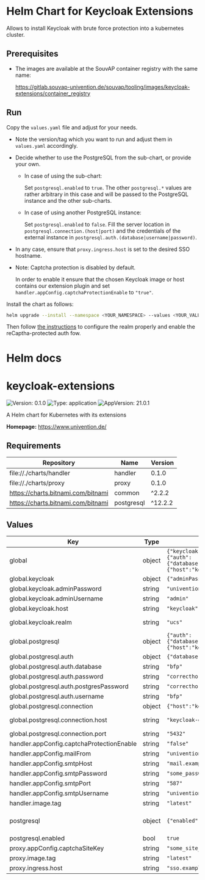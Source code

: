 # Helm Chart for Keycloak Extensions

Allows to install Keycloak with brute force protection into a kubernetes cluster.

## Prerequisites

- The images are available at the SouvAP container registry with the same name:

  https://gitlab.souvap-univention.de/souvap/tooling/images/keycloak-extensions/container_registry

## Run

Copy the `values.yaml` file and adjust for your needs.

- Note the version/tag which you want to run and adjust them in `values.yaml` accordingly.

- Decide whether to use the PostgreSQL from the sub-chart, or provide your own.

  - In case of using the sub-chart:

    Set `postgresql.enabled` to `true`.
    The other `postgresql.*` values are rather arbitrary in this case and will be
    passed to the PostgreSQL instance and the other sub-charts.

  - In case of using another PostgreSQL instance:

    Set `postgresql.enabled` to `false`.
    Fill the server location in `postgresql.connection.(host|port)`
    and the credentials of the external instance in `postgresql.auth.(database|username|password)`.

- In any case, ensure that `proxy.ingress.host` is set to the desired SSO hostname.

- Note: Captcha protection is disabled by default.

  In order to enable it
  ensure that the chosen Keycloak image or host contains our extension plugin
  and set `handler.appConfig.captchaProtectionEnable` to `"true"`.

Install the chart as follows:

```bash
helm upgrade --install --namespace <YOUR_NAMESPACE> --values <YOUR_VALUES.YAML> keycloak-extensions .
```

Then follow [the instructions](https://git.knut.univention.de/univention/customers/dataport/upx/pocs/keycloak-extensions#setup)
to configure the realm properly and enable the reCaptha-protected auth fow.

# Helm docs

# keycloak-extensions

![Version: 0.1.0](https://img.shields.io/badge/Version-0.1.0-informational?style=flat-square) ![Type: application](https://img.shields.io/badge/Type-application-informational?style=flat-square) ![AppVersion: 21.0.1](https://img.shields.io/badge/AppVersion-21.0.1-informational?style=flat-square)

A Helm chart for Kubernetes with its extensions

**Homepage:** <https://www.univention.de/>

## Requirements

| Repository | Name | Version |
|------------|------|---------|
| file://./charts/handler | handler | 0.1.0 |
| file://./charts/proxy | proxy | 0.1.0 |
| https://charts.bitnami.com/bitnami | common | ^2.2.2 |
| https://charts.bitnami.com/bitnami | postgresql | ^12.2.2 |

## Values

| Key | Type | Default | Description |
|-----|------|---------|-------------|
| global | object | `{"keycloak":{"adminPassword":"univention","adminRealm":null,"adminUsername":"admin","host":"keycloak","realm":"ucs"},"postgresql":{"auth":{"database":"bfp","password":"correcthorsebatterystaple","postgresPassword":"correcthorsebatterystaple","username":"bfp"},"connection":{"host":"keycloak-extensions-postgresql","port":"5432"}}}` | Global Keycloak Extensions configuration values |
| global.keycloak | object | `{"adminPassword":"univention","adminRealm":null,"adminUsername":"admin","host":"keycloak","realm":"ucs"}` | External Keycloak settings |
| global.keycloak.adminPassword | string | `"univention"` | Admin password for Keycloak admin-cli provided user |
| global.keycloak.adminUsername | string | `"admin"` | Admin user for Keycloak admin-cli |
| global.keycloak.host | string | `"keycloak"` | Host where keycloak is accessible (specify port if needed) |
| global.keycloak.realm | string | `"ucs"` | Keycloak realm to listen events on (master allows to listen for all realms) |
| global.postgresql | object | `{"auth":{"database":"bfp","password":"correcthorsebatterystaple","postgresPassword":"correcthorsebatterystaple","username":"bfp"},"connection":{"host":"keycloak-extensions-postgresql","port":"5432"}}` | PostgreSQL settings |
| global.postgresql.auth | object | `{"database":"bfp","password":"correcthorsebatterystaple","postgresPassword":"correcthorsebatterystaple","username":"bfp"}` | Authentication details |
| global.postgresql.auth.database | string | `"bfp"` | Database for the proxy and handler to use |
| global.postgresql.auth.password | string | `"correcthorsebatterystaple"` | Password for the PostgreSQL database |
| global.postgresql.auth.postgresPassword | string | `"correcthorsebatterystaple"` | Currently unused |
| global.postgresql.auth.username | string | `"bfp"` | User for the PostgreSQL database |
| global.postgresql.connection | object | `{"host":"keycloak-extensions-postgresql","port":"5432"}` | Connextion details |
| global.postgresql.connection.host | string | `"keycloak-extensions-postgresql"` | Hostname or IP address of the server hosting the PostgreSQL database |
| global.postgresql.connection.port | string | `"5432"` | Port number that the PostgreSQL database is exposed on |
| handler.appConfig.captchaProtectionEnable | string | `"false"` |  |
| handler.appConfig.mailFrom | string | `"univention@example.org"` |  |
| handler.appConfig.smtpHost | string | `"mail.example.org"` |  |
| handler.appConfig.smtpPassword | string | `"some_password"` |  |
| handler.appConfig.smtpPort | string | `"587"` |  |
| handler.appConfig.smtpUsername | string | `"univention"` |  |
| handler.image.tag | string | `"latest"` |  |
| postgresql | object | `{"enabled":true}` | PostgreSQL settings.  The bitnami helm chart does contain all details of what can be configured: https://github.com/bitnami/charts/tree/main/bitnami/postgresql |
| postgresql.enabled | bool | `true` | Set to `true` if you want PostgreSQL to be installed as well. |
| proxy.appConfig.captchaSiteKey | string | `"some_site_key"` |  |
| proxy.image.tag | string | `"latest"` |  |
| proxy.ingress.host | string | `"sso.example.com"` |  |